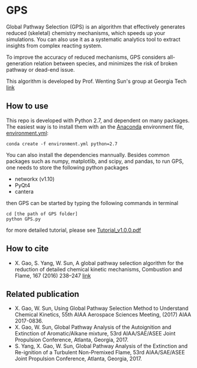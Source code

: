 # GPS

Global Pathway Selection (GPS) is an algorithm that effectively generates reduced (skeletal) chemistry mechanisms, ​which speeds up your simulations. You can also use it as a systematic analytics tool to extract insights from complex reacting system.

To improve the accuracy of reduced mechanisms, GPS considers all-generation relation between species, and minimizes the risk of broken pathway or dead-end issue. 

This algorithm is developed by Prof. Wenting Sun's group at Georgia Tech [link](http://sun.gatech.edu/)

## How to use

This repo is developed with Python 2.7, and dependent on many packages. The easiest way is to install them with an the [Anaconda](https://conda.io/docs/user-guide/tasks/manage-environments.html#creating-an-environment-from-an-environment-yml-file) environment file, [environment.yml](https://github.com/golsun/GPS/blob/master/environment.yml):

    conda create -f environment.yml python=2.7

You can also install the dependencies mannually. Besides common packages such as numpy, matplotlib, and scipy, and pandas, to run GPS, one needs to store the following python packages
* networkx (v1.10)
* PyQt4
* cantera

then GPS can be started by typing the following commands in terminal

    cd [the path of GPS folder]
    python GPS.py


for more detailed tutorial, please see [Tutorial_v1.0.0.pdf](https://github.com/golsun/GPS/blob/master/Tutorial_v1.0.0.pdf)

## How to cite
* X. Gao, S. Yang, W. Sun, A global pathway selection algorithm for the reduction of detailed chemical kinetic mechanisms, Combustion and Flame, 167 (2016) 238–247 [link](https://www.sciencedirect.com/science/article/pii/S0010218016000638)

## Related publication
* X. Gao, W. Sun, Using Global Pathway Selection Method to Understand Chemical Kinetics, 55th AIAA Aerospace Sciences Meeting, (2017) AIAA 2017-0836.
* X. Gao, W. Sun, Global Pathway Analysis of the Autoignition and Extinction of Aromatic/Alkane mixture,  53rd AIAA/SAE/ASEE Joint Propulsion Conference, Atlanta, Georgia, 2017.
* S. Yang, X. Gao, W. Sun, Global Pathway Analysis of the Extinction and Re-ignition of a Turbulent Non-Premixed Flame,  53rd AIAA/SAE/ASEE Joint Propulsion Conference, Atlanta, Georgia, 2017.
